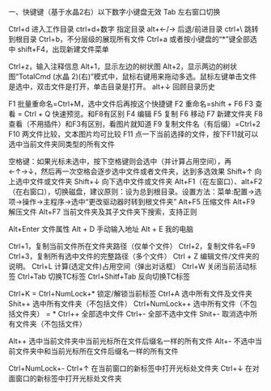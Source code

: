 一、快键键（基于水晶2右）以下数字小键盘无效
Tab 左右窗口切换

Ctrl+d 进入工作目录
ctrl+d+数字 指定目录
alt+←/→ 后退/前进目录
ctrl+\ 跳转到根目录
Ctrl+b，不分层级的展现所有文件
Ctrl+a 或者按小键盘的“*”键全部选中
shift+F4，出现新建文件菜单

Ctrl+z，输入注释信息
Alt+1，显示左边的树状图
Alt+2，显示两边的树状图“TotalCmd (水晶 2)(右)”模式中，鼠标右键用来拖动多选。鼠标左键单击文件是选中，双击文件是打开，单击目录是打开。
alt+↓ 回顾目录历史

F1 批量重命名=Ctrl+M，选中文件后再按这个快捷键
F2 重命名=shift + F6
F3 查看 = Ctrl + Q 快速预览。和F8有区别
F4 编辑
F5 复制
F6 移动
F7 新建文件夹
F8 查看（不用插件）和F3有区别，看图片就知道
F9 复制文件名（有后缀）=Ctrl+2
F10 两文件比较，文本图片均可比较
F11 点一下当前选择的文件，按下F11就可以选中当前文件夹同类型的所有文件


空格键：如果光标未选中，按下空格键则会选中（并计算占用空间），再←↑→↓，然后再一次空格会逐步选中文件或者文件夹，达到多选效果
Shift+↑ 向上选中文件或文件夹
Shift+↓ 向下选中文件或文件夹
Alt+F1（在左窗口）、alt+F2（在右窗口），切换磁盘，建议原则：设为总到根目录。设置方法：菜单:配置→选项→操作→主程序→选中“更改驱动器时转到根文件夹”
Alt+F5 压缩文件
Alt+F9 解压文件
Alt+F7 当前文件夹及其子文件夹下搜索，支持正则

Alt+Enter 文件属性
Alt + D  手动输入地址
Alt + E  我的电脑


Ctrl+1，复制当前文件所在文件夹路径（仅单个文件）
Ctrl+2，复制文件名=F9
Ctrl+3，复制所有选中文件的完整路径（多个文件）
Ctrl + Z  编辑文件/文件夹的说明。
Ctrl+L  计算(选定文件)占用空间（弹出对话框） 
Ctrl+W  关闭当前活动标签
Ctrl+Tab  切换TC标签
Ctrl+Shitf+Tab  反向切换TC标签


Ctrl+K = Ctrl+NumLock+*  锁定/解锁当前标签
Ctrl+A 选中所有文件及文件夹
Shit++ 选中所有文件夹（不包括文件）
Ctrl+NumLock++  选中所有文件（不包括文件夹） = *
Ctrl++  全部选中文件
Ctrl+-  全部不选中文件
Shit+-  取消选中所有文件夹（不包括文件）

Alt++ 选中当前文件夹中当前光标所在文件后缀名一样的所有文件
Alt+-  不选中当前文件夹中和当前光标所在文件后缀名一样的所有文件

 
Ctrl+NumLock+-
Ctrl+↑  在当前窗口的新标签中打开光标处文件夹
Ctrl+↓  在对面窗口的新标签中打开光标处文件夹